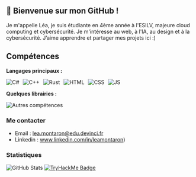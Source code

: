 ## 👋 Bienvenue sur mon GitHub !

Je m'appelle Léa, je suis étudiante en 4ème année à l'ESILV, majeure cloud computing et cybersécurité.
Je m'intéresse au web, à l'IA, au design et à la cybersécurité. J’aime apprendre et partager mes projets ici :)  

## Compétences

**Langages principaux :**  
<div style="display: flex; flex-wrap: wrap; gap: 10px;">
  <img src="https://img.shields.io/badge/C%23-239120?style=for-the-badge&logo=c-sharp&logoColor=white" alt="C#" />
  <img src="https://img.shields.io/badge/C%2B%2B-00599C?style=for-the-badge&logo=c%2B%2B&logoColor=white" alt="C++" />
  <img src="https://img.shields.io/badge/Rust-000000?style=for-the-badge&logo=rust&logoColor=white" alt="Rust" />
  <img src="https://img.shields.io/badge/HTML-E34F26?style=for-the-badge&logo=html5&logoColor=white" alt="HTML" />
  <img src="https://img.shields.io/badge/CSS-1572B6?style=for-the-badge&logo=css3&logoColor=white" alt="CSS" />
  <img src="https://img.shields.io/badge/JavaScript-F7DF1E?style=for-the-badge&logo=javascript&logoColor=black" alt="JS" />
</div>

**Quelques librairies :**  
<div style="display: flex; flex-wrap: wrap; gap: 10px;">
  <img src="https://skillicons.dev/icons?i=python,git,vscode,jupyter" alt="Autres compétences" />
</div>


### Me contacter
- Email : lea.montaron@edu.devinci.fr  
- Linkedin : www.linkedin.com/in/leamontaron)
  
### Statistiques
![GitHub Stats](https://github-readme-stats.vercel.app/api?username=L34M-X&show_icons=true&theme=tokyonight)
[![TryHackMe Badge](https://tryhackme.com/api/v2/badges/public-profile?userPublicId=5777002)](https://tryhackme.com/p/5777002)
